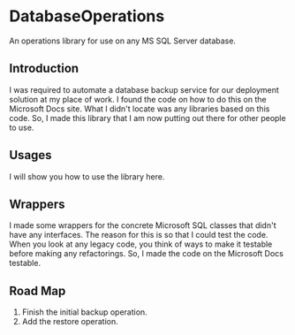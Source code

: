 # DatabaseOperations

An operations library for use on any MS SQL Server database.

## Introduction

I was required to automate a database backup service for our deployment solution at my place of work.  I found the code on how to do this on the Microsoft Docs site.  What I didn't locate was any libraries based on this code.  So, I made this library that I am now putting out there for other people to use.

## Usages

I will show you how to use the library here.

## Wrappers

I made some wrappers for the concrete Microsoft SQL classes that didn't have any interfaces.  The reason for this is so that I could test the code.  When you look at any legacy code, you think of ways to make it testable before making any refactorings.  So, I made the code on the Microsoft Docs testable.

## Road Map

1. Finish the initial backup operation.
2. Add the restore operation.
